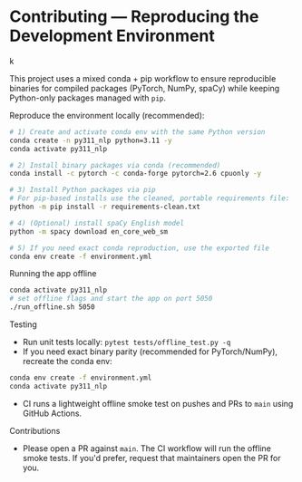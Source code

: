 # Contributing — Reproducing the Development Environment
k

This project uses a mixed conda + pip workflow to ensure reproducible binaries for compiled packages (PyTorch, NumPy, spaCy) while keeping Python-only packages managed with `pip`.

Reproduce the environment locally (recommended):

```bash
# 1) Create and activate conda env with the same Python version
conda create -n py311_nlp python=3.11 -y
conda activate py311_nlp

# 2) Install binary packages via conda (recommended)
conda install -c pytorch -c conda-forge pytorch=2.6 cpuonly -y

# 3) Install Python packages via pip
# For pip-based installs use the cleaned, portable requirements file:
python -m pip install -r requirements-clean.txt

# 4) (Optional) install spaCy English model
python -m spacy download en_core_web_sm

# 5) If you need exact conda reproduction, use the exported file
conda env create -f environment.yml
```

Running the app offline

```bash
conda activate py311_nlp
# set offline flags and start the app on port 5050
./run_offline.sh 5050
```

Testing

- Run unit tests locally: `pytest tests/offline_test.py -q`
 - If you need exact binary parity (recommended for PyTorch/NumPy), recreate the conda env:

```bash
conda env create -f environment.yml
conda activate py311_nlp
```
- CI runs a lightweight offline smoke test on pushes and PRs to `main` using GitHub Actions.

Contributions

- Please open a PR against `main`. The CI workflow will run the offline smoke tests. If you'd prefer, request that maintainers open the PR for you.
